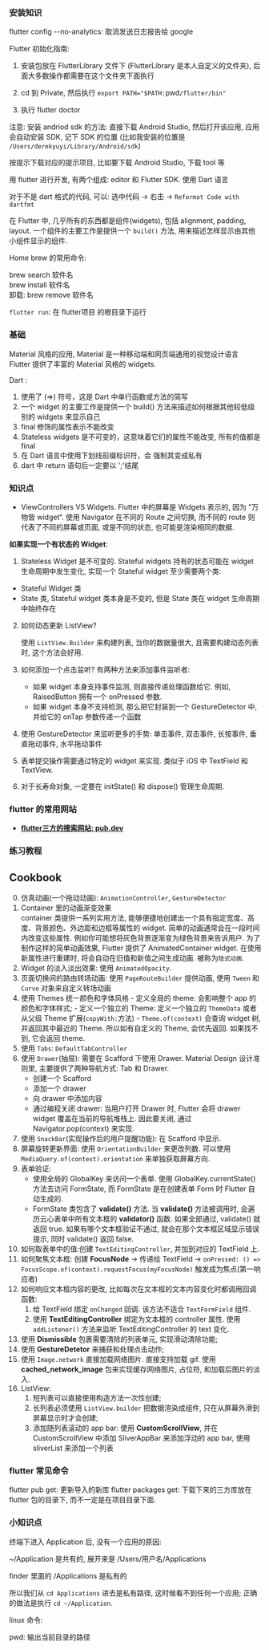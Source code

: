 ### 安装知识
flutter config --no-analytics: 取消发送日志报告给 google

Flutter 初始化指南:

1. 安装包放在 FlutterLibrary 文件下 (FlutterLibrary 是本人自定义的文件夹), 后面大多数操作都需要在这个文件夹下面执行

2. cd 到 Private, 然后执行 
`export PATH="$PATH:`pwd`/flutter/bin"`

3. 执行 flutter doctor

注意: 安装 andriod sdk 的方法: 直接下载 Android Studio, 然后打开该应用, 应用会自动安装 SDK, 记下 SDK 的位置 (比如我安装的位置是 `/Users/derekyuyi/Library/Android/sdk`) 

按提示下载对应的提示项目, 比如要下载 Android Studio, 下载 tool 等

用 flutter 进行开发, 有两个组成: editor 和 Flutter SDK. 使用 Dart 语言

对于不是 dart 格式的代码, 可以: 选中代码 -> 右击 -> `Reformat Code with dartfmt`

在 Flutter 中, 几乎所有的东西都是组件(widgets), 包括 alignment, padding, layout. 一个组件的主要工作是提供一个 `build()` 方法, 用来描述怎样显示由其他小组件显示的组件.

Home brew 的常用命令:

brew search 软件名   
brew install 软件名  
卸载: brew remove 软件名 

`flutter run`: 在 flutter项目 的根目录下运行

### 基础

Material 风格的应用, 
Material 是一种移动端和网页端通用的视觉设计语言
Flutter 提供了丰富的 Material 风格的 widgets.

Dart :

1. 使用了 (=>) 符号，这是 Dart 中单行函数或方法的简写 
2. 一个 widget 的主要工作是提供一个 build() 方法来描述如何根据其他较低级别的 widgets 来显示自己
3. final 修饰的属性表示不能改变
4. Stateless widgets 是不可变的，这意味着它们的属性不能改变, 所有的值都是 final
5. 在 Dart 语言中使用下划线前缀标识符，会 强制其变成私有
6. dart 中 return 语句后一定要以 ';'结尾



### 知识点

- ViewControllers VS Widgets. Flutter 中的屏幕是 Widgets 表示的, 因为 ”万物皆 widget“. 使用 Navigator 在不同的 Route 之间切换, 而不同的 route 则代表了不同的屏幕或页面, 或是不同的状态, 也可能是渲染相同的数据.


**如果实现一个有状态的 Widget**: 

1. Stateless Widget 是不可变的. Stateful widgets 持有的状态可能在 widget 生命周期中发生变化, 实现一个 Stateful widget 至少需要两个类:

- Stateful Widget 类
- State 类, Stateful widget 类本身是不变的, 但是 State 类在 widget 生命周期中始终存在

2. 如何动态更新 ListView?
	
	使用 `ListView.Builder` 来构建列表, 当你的数据量很大, 且需要构建动态列表时, 这个方法会好用. 
	
3. 如何添加一个点击监听? 有两种方法来添加事件监听者:
	- 如果 widget 本身支持事件监测, 则直接传递处理函数给它. 例如, RaisedButton 拥有一个 onPressed 参数.
	- 如果 widget 本身不支持检测, 那么把它封装到一个 GestureDetector 中, 并给它的 onTap 参数传递一个函数
4. 使用 GestureDetector 来监听更多的手势: 单击事件, 双击事件, 长按事件, 垂直拖动事件, 水平拖动事件
5. 表单提交操作需要通过特定的 widget 来实现. 类似于 iOS 中 TextField 和 TextView.
6. 对于长寿命对象, 一定要在 initState() 和 dispose() 管理生命周期.

### flutter 的常用网站

- [__flutter三方的搜索网站: pub.dev__](https://pub.flutter-io.cn/flutter/packages?page=1)

### 练习教程

## Cookbook
 0.	仿真动画(一个拖动动画): `AnimationController`, `GestureDetector`
 1. Container 里的动画渐变效果   
 	container 类提供一系列实用方法, 能够便捷地创建出一个具有指定宽度、高度、背景颜色、外边距和边框等属性的 widget. 简单的动画通常会在一段时间内改变这些属性. 例如你可能想将灰色背景逐渐变为绿色背景来告诉用户.
 	为了制作这样的简单动画效果, Flutter 提供了 AnimatedContainer widget. 在使用新属性进行重建时, 将会自动在旧值和新值之间生成动画. 被称为`隐式动画`.
 2. Widget 的淡入淡出效果: 使用 `AnimatedOpacity`. 
 3.	 页面切换间的路由转场动画: 使用 `PageRouteBuilder` 提供动画, 使用 	`Tween` 和 `Curve` 对象来自定义转场动画
 4. 使用 Themes 统一颜色和字体风格
 		- 定义全局的 theme: 会影响整个 app 的颜色和字体样式;
 		- 定义一个独立的 Theme: 定义一个独立的 `ThemeData` 或者从父级 Theme 扩展(`copyWith:`方法)
 		- `Theme.of(context)` 会查询 widget 树, 并返回其中最近的 Theme. 所以如有自定义的 Theme, 会优先返回. 如果找不到, 它会返回 theme.
 5. 使用 `Tabs`: `DefaultTabController`
 6. 使用 `Drawer`(抽屉): 需要在 Scafford 下使用 Drawer. Material Design 设计准则里, 主要提供了两种导航方式: Tab 和 Drawer.
 	- 创建一个 Scafford 
 	- 添加一个 drawer
 	- 向 drawer 中添加内容
 	- 通过编程关闭 drawer: 当用户打开 Drawer 时, Flutter 会将 drawer widget 覆盖在当前的导航堆栈上. 因此要关闭, 通过 Navigator.pop(context) 来实现.
 7. 使用 `SnackBar`(实现操作后的用户提醒功能): 在 Scafford 中显示.
 8. 屏幕旋转更新界面: 使用 `OrientationBuilder` 来更改列数. 可以使用 `MediaQuery.of(context).orientation` 来单独获取屏幕方向.
 9. 表单验证:
 	- 使用全局的 GlobalKey 来访问一个表单. 使用 GlobalKey.currentState() 方法去访问 FormState, 而 FormState 是在创建表单 Form 时 Flutter 自动生成的.
 	- FormState 类包含了 	__validate()__ 方法. 当 __validate()__ 方法被调用时, 会遍历云心表单中所有文本框的 __validator()__ 函数. 如果全部通过, validate() 就返回 true. 如果有哪个文本框验证不通过, 就会在那个文本框区域显示错误提示, 同时 validate() 返回 false.
 10. 如何取表单中的值:创建 `TextEditingController`, 并加到对应的 TextField 上. 
 11. 如何聚焦文本框: 创建 **FocusNode** -> 传递给 TextField -> `onPressed: () => FocusScope.of(context).requestFocus(myFocusNode)` 触发成为焦点(第一响应者)
 12. 如何响应文本框内容的更改, 比如每次在文本框的文本内容变化时都调用回调函数:
 		1. 给 TextField 绑定 `onChanged` 回调. 该方法不适合 `TextFormField` 组件.
		2. 使用 **TextEditingController** 绑定为文本框的 controller 属性. 使用 `addListener()` 方法来监听 TextEditingController 的 text 变化.
 13. 使用 __Dismissible__ 包裹需要清除的列表单元, 实现滑动清除功能;
 14. 使用 __GestureDetetor__ 来捕获和处理点击动作;
 15. 使用 `Image.network` 直接加载网络图片. 直接支持加载 gif. 使用 __cached_network_image__ 包来实现缓存网络图片, 占位符, 和加载后图片的淡入.
 16. ListView:
 	 1. 短列表可以直接使用构造方法一次性创建;
 	 2. 长列表必须使用 `ListView.builder` 把数据渲染成组件, 只在从屏幕外滑到屏幕显示时才会创建;
 	 3. 添加随列表滚动的 app bar: 使用 __CustomScrollView__, 并在 CustomScrollView 中添加 SliverAppBar 来添加浮动的 app bar, 使用 sliverList 来添加一个列表
 
### flutter 常见命令

flutter pub get: 更新导入的新库
flutter packages get: 下载下来的三方库放在 flutter 包的目录下, 而不一定是在项目目录下面.
 
### 小知识点 

终端下进入 Application 后, 没有一个应用的原因:

~/Application 是共有的, 展开来是 /Users/用户名/Applications

finder 里面的 /Applications 是私有的

所以我们从 `cd Applications` 进去是私有路径, 这时候看不到任何一个应用; 正确的做法是执行 `cd ~/Application`.


linux 命令:

pwd: 输出当前目录的路径

